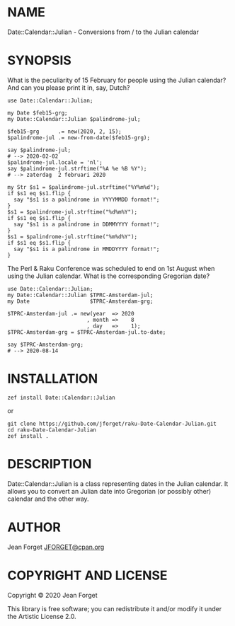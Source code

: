 NAME
====

Date::Calendar::Julian - Conversions from / to the Julian calendar

SYNOPSIS
========

What is  the peculiarity of  15 February  for people using  the Julian
calendar? And can you please print it in, say, Dutch?

```perl6
use Date::Calendar::Julian;

my Date $feb15-grg;
my Date::Calendar::Julian $palindrome-jul;

$feb15-grg      .= new(2020, 2, 15);
$palindrome-jul .= new-from-date($feb15-grg);

say $palindrome-jul;
# --> 2020-02-02
$palindrome-jul.locale = 'nl';
say $palindrome-jul.strftime("%A %e %B %Y");
# --> zaterdag  2 februari 2020

my Str $s1 = $palindrome-jul.strftime("%Y%m%d");
if $s1 eq $s1.flip {
  say "$s1 is a palindrome in YYYYMMDD format!";
}
$s1 = $palindrome-jul.strftime("%d%m%Y");
if $s1 eq $s1.flip {
  say "$s1 is a palindrome in DDMMYYYY format!";
}
$s1 = $palindrome-jul.strftime("%m%d%Y");
if $s1 eq $s1.flip {
  say "$s1 is a palindrome in MMDDYYYY format!";
}
```

The Perl  & Raku Conference  was scheduled to  end on 1st  August when
using the Julian calendar. What is the corresponding Gregorian date?

```perl6
use Date::Calendar::Julian;
my Date::Calendar::Julian $TPRC-Amsterdam-jul;
my Date                   $TPRC-Amsterdam-grg;

$TPRC-Amsterdam-jul .= new(year  => 2020
                         , month =>    8
                         , day   =>    1);
$TPRC-Amsterdam-grg = $TPRC-Amsterdam-jul.to-date;

say $TPRC-Amsterdam-grg;
# --> 2020-08-14

```

INSTALLATION
============

```shell
zef install Date::Calendar::Julian
```

or

```shell
git clone https://github.com/jforget/raku-Date-Calendar-Julian.git
cd raku-Date-Calendar-Julian
zef install .
```

DESCRIPTION
===========

Date::Calendar::Julian  is a  class representing  dates in  the Julian
calendar. It allows  you to convert an Julian date  into Gregorian (or
possibly other) calendar and the other way.

AUTHOR
======

Jean Forget <JFORGET@cpan.org>

COPYRIGHT AND LICENSE
=====================

Copyright © 2020 Jean Forget

This library is  free software; you can redistribute  it and/or modify
it under the Artistic License 2.0.

